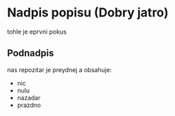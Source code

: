 # Nadpis popisu (Dobry jatro)
tohle je eprvni pokus

## Podnadpis
nas repozitar je preydnej a obsahuje:
- nic
- nulu
- nazadar
- prazdno

